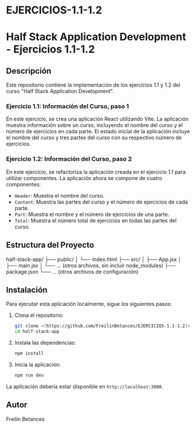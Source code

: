 # EJERCICIOS-1.1-1.2
# Half Stack Application Development - Ejercicios 1.1-1.2

## Descripción

Este repositorio contiene la implementación de los ejercicios 1.1 y 1.2 del curso "Half Stack Application Development".

### Ejercicio 1.1: Información del Curso, paso 1

En este ejercicio, se crea una aplicación React utilizando Vite. La aplicación muestra información sobre un curso, incluyendo el nombre del curso y el número de ejercicios en cada parte. El estado inicial de la aplicación incluye el nombre del curso y tres partes del curso con su respectivo número de ejercicios.

### Ejercicio 1.2: Información del Curso, paso 2

En este ejercicio, se refactoriza la aplicación creada en el ejercicio 1.1 para utilizar componentes. La aplicación ahora se compone de cuatro componentes:
- `Header`: Muestra el nombre del curso.
- `Content`: Muestra las partes del curso y el número de ejercicios de cada parte.
- `Part`: Muestra el nombre y el número de ejercicios de una parte.
- `Total`: Muestra el número total de ejercicios en todas las partes del curso.

## Estructura del Proyecto
half-stack-app/
├── public/
│ └── index.html
├── src/
│ ├── App.jsx
│ ├── main.jsx
│ └── ... (otros archivos, sin incluir node_modules)
├── package.json
└── ... (otros archivos de configuración)


## Instalación

Para ejecutar esta aplicación localmente, sigue los siguientes pasos:

1. Clona el repositorio:
    ```bash
    git clone <(https://github.com/FreilinBetances/EJERCICIOS-1.1-1.2)>
    cd half-stack-app
    ```

2. Instala las dependencias:
    ```bash
    npm install
    ```

3. Inicia la aplicación:
    ```bash
    npm run dev
    ```

La aplicación debería estar disponible en `http://localhost:3000`.

## Autor

Freilin Betances


